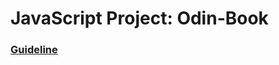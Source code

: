 # JavaScript Project: Odin-Book

### [Guideline](https://www.theodinproject.com/lessons/nodejs-odin-book)
